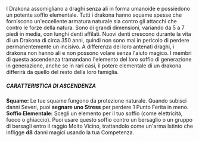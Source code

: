 I Drakona assomigliano a draghi senza ali in forma umanoide e possiedono un potente soffio elementale. Tutti i drakona hanno squame spesse che forniscono un'eccellente armatura naturale sia contro gli attacchi che contro le forze della natura. Sono di grandi dimensioni, variando da 5 a 7 piedi in media, con lunghi denti affilati. Nuovi denti crescono durante la vita di un Drakona di circa 350 anni, quindi non sono mai in pericolo di perdere permanentemente un incisivo. A differenza dei loro antenati draghi, i drakona non hanno ali e non possono volare senza l'aiuto magico. I membri di questa ascendenza tramandano l'elemento del loro soffio di generazione in generazione, anche se in rari casi, il potere elementale di un drakona differirà da quello del resto della loro famiglia.

##### CARATTERISTICA DI ASCENDENZA
**Squame:** Le tue squame fungono da protezione naturale. Quando subisci danni Severi, puoi **segnare uno Stress** per perdere 1 Punto Ferita in meno.  
**Soffio Elementale:** Scegli un elemento per il tuo soffio (come elettricità, fuoco o ghiaccio). Puoi usare questo soffio contro un bersaglio o un gruppo di bersagli entro il raggio Molto Vicino, trattandolo come un'arma Istinto che infligge **d8** danni magici usando la tua Competenza.